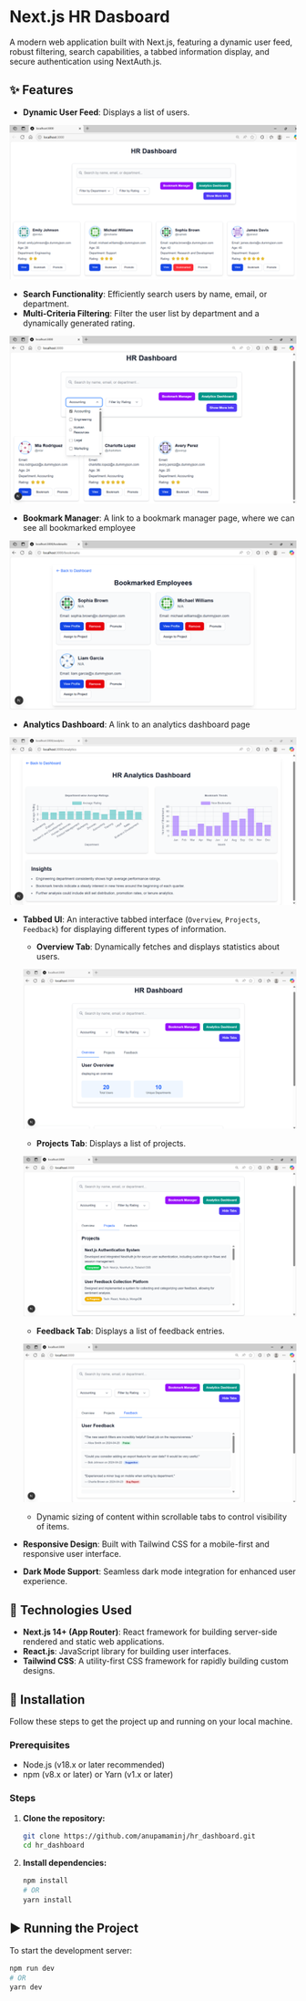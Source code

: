 # Next.js HR Dasboard

A modern web application built with Next.js, featuring a dynamic user feed, robust filtering, search capabilities, a tabbed information display, and secure authentication using NextAuth.js.

## ✨ Features

* **Dynamic User Feed**: Displays a list of users.

![Dashboard](/image/dashboard.png)
* **Search Functionality**: Efficiently search users by name, email, or department.
* **Multi-Criteria Filtering**: Filter the user list by department and a dynamically generated rating.

![Filtering](/image/filtering.png)

* **Bookmark Manager**: A link to a bookmark manager page, where we can see all bookmarked employee

![Bookmark Manager](/image/bookmark.png)
* **Analytics Dashboard**: A link to an analytics dashboard page

![Filtering](/image/analytics.png)
* **Tabbed UI**: An interactive tabbed interface (`Overview`, `Projects`, `Feedback`) for displaying different types of information.
    * **Overview Tab**: Dynamically fetches and displays statistics about users.

    ![Overview](/image/overview.png)
    * **Projects Tab**: Displays a list of projects.

    ![Project tab](/image/projects.png)
    * **Feedback Tab**: Displays a list of feedback entries.

    ![Feedback Tab](/image/feedback.png)
    * Dynamic sizing of content within scrollable tabs to control visibility of items.
* **Responsive Design**: Built with Tailwind CSS for a mobile-first and responsive user interface.
* **Dark Mode Support**: Seamless dark mode integration for enhanced user experience.

## 🚀 Technologies Used

* **Next.js 14+ (App Router)**: React framework for building server-side rendered and static web applications.
* **React.js**: JavaScript library for building user interfaces.
* **Tailwind CSS**: A utility-first CSS framework for rapidly building custom designs.

## 🔧 Installation

Follow these steps to get the project up and running on your local machine.

### Prerequisites

* Node.js (v18.x or later recommended)
* npm (v8.x or later) or Yarn (v1.x or later)

### Steps

1.  **Clone the repository:**
    ```bash
    git clone https://github.com/anupamaminj/hr_dashboard.git
    cd hr_dashboard
    ```

2.  **Install dependencies:**
    ```bash
    npm install
    # OR
    yarn install
    ```

## ▶️ Running the Project

To start the development server:

```bash
npm run dev
# OR
yarn dev



